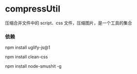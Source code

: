 # compressUtil
压缩合并文件中的 script、css 文件，压缩图片，是一个工具的集合

### 依赖

  npm install uglify-js@1
  
  npm install clean-css
  
  npm install node-smushit -g
